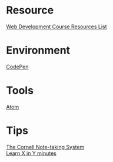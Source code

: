 # Resource
[Web Development Course Resources List](https://www.appbrewery.co/p/web-development-course-resources/)

# Environment
[CodePen](https://codepen.io/)

# Tools
[Atom](https://atom.io/)

# Tips
[The Cornell Note-taking System](http://lsc.cornell.edu/study-skills/cornell-note-taking-system/)\
[Learn X in Y minutes](https://learnxinyminutes.com/)
